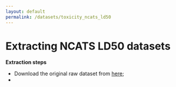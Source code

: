 ```yaml
---
layout: default
permalink: /datasets/toxicity_ncats_ld50
---
```


<script id="MathJax-script" async src="https://cdn.jsdelivr.net/npm/mathjax@3/es5/tex-mml-chtml.js"></script>


# Extracting NCATS LD50 datasets

**Extraction steps** 

- Download the original raw dataset from [here](https://cactus.nci.nih.gov/download/acute-toxicity-db/); 
- 
